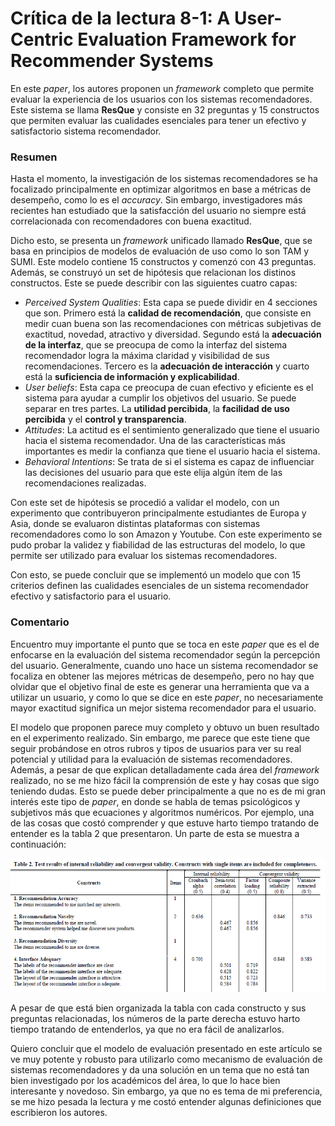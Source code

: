 # Crítica de la lectura 8-1: A User-Centric Evaluation Framework for Recommender Systems
En este *paper*, los autores proponen un *framework* completo que permite evaluar la experiencia de los usuarios con los sistemas recomendadores. Este sistema se llama **ResQue** y consiste en 32 preguntas y 15 constructos que permiten evaluar las cualidades esenciales para tener un efectivo y satisfactorio sistema recomendador.

### Resumen

Hasta el momento, la investigación de los sistemas recomendadores se ha focalizado principalmente en optimizar algoritmos en base a métricas de desempeño, como lo es el *accuracy*. Sin embargo, investigadores más recientes han estudiado que la satisfacción del usuario no siempre está correlacionada con recomendadores con buena exactitud.

Dicho esto, se presenta un *framework* unificado llamado **ResQue**, que se basa en principios de modelos de evaluación de uso como lo son TAM y SUMI. Este modelo contiene 15 constructos y comenzó con 43 preguntas. Además, se construyó un set de hipótesis que relacionan los distinos constructos.  Este se puede describir con las siguientes cuatro capas:

- *Perceived System Qualities*: Esta capa se puede dividir en 4 secciones que son. Primero está la **calidad de recomendación**, que consiste en medir cuan buena son las recomendaciones con métricas subjetivas de exactitud, novedad, atractivo y diversidad. Segundo está la **adecuación de la interfaz**, que se preocupa de como la interfaz del sistema recomendador logra la máxima claridad y visibilidad de sus recomendaciones. Tercero es la **adecuación de interacción** y cuarto está la **suficiencia de información y explicabilidad**.
- *User beliefs*: Esta capa ce preocupa de cuan efectivo y eficiente es el sistema para ayudar a cumplir los objetivos del usuario. Se puede separar en tres partes. La **utilidad percibida**, la **facilidad de uso percibida** y el **control y transparencia**.
- *Attitudes*: La actitud es el sentimiento generalizado que tiene el usuario hacia el sistema recomendador. Una de las características más importantes es medir la confianza que tiene el usuario hacia el sistema.
- *Behavioral Intentions*: Se trata de si el sistema es capaz de influenciar las decisiones del usuario para que este elija algún ítem de las recomendaciones realizadas.

Con este set de hipótesis se procedió a validar el modelo, con un experimento que contribuyeron principalmente estudiantes de Europa  y Asia, donde se evaluaron distintas plataformas con sistemas recomendadores como lo son Amazon y Youtube. Con este experimento se pudo probar la validez y fiabilidad de las estructuras del modelo, lo que permite ser utilizado para evaluar los sistemas recomendadores. 

Con esto, se puede concluir que se implementó un modelo que con 15 criterios definen las cualidades esenciales de un sistema recomendador efectivo y satisfactorio para el usuario.

### Comentario

Encuentro muy importante el punto que se toca en este *paper* que es el de enfocarse en la evaluación del sistema recomendador según la percepción del usuario. Generalmente, cuando uno hace un sistema recomendador se focaliza en obtener las mejores métricas de desempeño, pero no hay que olvidar que el objetivo final de este es generar una herramienta que va a utilizar un usuario, y como lo que se dice en este *paper*, no necesariamente mayor exactitud significa un mejor sistema recomendador para el usuario.

El modelo que proponen parece muy completo y obtuvo un buen resultado en el experimento realizado. Sin embargo, me parece que este tiene que seguir probándose en otros rubros y tipos de usuarios para ver su real potencial y utilidad para la evaluación de sistemas recomendadores. Además, a pesar de que explican detalladamente cada área del *framework* realizado, no se me hizo fácil la comprensión de este  y hay cosas que sigo teniendo dudas. Esto se puede deber principalmente a que no es de mi gran interés este tipo de *paper*, en donde se habla de temas psicológicos y subjetivos más que ecuaciones y algoritmos numéricos. Por ejemplo, una de las cosas que costó comprender y que estuve harto tiempo tratando de entender es la tabla 2 que presentaron. Un parte de esta se muestra a continuación:

![](Assets/lectura8-1_tabla.png)

A pesar de que está bien organizada la tabla con cada constructo y sus preguntas relacionadas, los números de la parte derecha estuvo harto tiempo tratando de entenderlos, ya que no era fácil de analizarlos.

Quiero concluir que el modelo de evaluación presentado en este artículo se ve muy potente y robusto para utilizarlo como mecanismo de evaluación de sistemas recomendadores y da una solución en un tema que no está tan bien investigado por los académicos del área, lo que lo hace bien interesante y novedoso. Sin embargo, ya que no es tema de mi preferencia, se me hizo pesada la lectura y me costó entender algunas definiciones que escribieron los autores.

